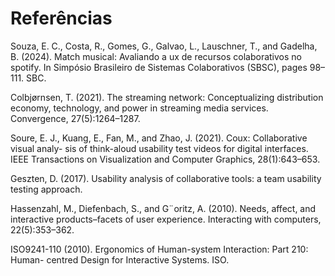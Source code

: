 # Referências
Souza, E. C., Costa, R., Gomes, G., Galvao, L., Lauschner, T., and Gadelha, B. (2024).
Match musical: Avaliando a ux de recursos colaborativos no spotify. In Simpósio
Brasileiro de Sistemas Colaborativos (SBSC), pages 98–111. SBC.

Colbjørnsen, T. (2021). The streaming network: Conceptualizing distribution economy,
technology, and power in streaming media services. Convergence, 27(5):1264–1287.

Soure, E. J., Kuang, E., Fan, M., and Zhao, J. (2021). Coux: Collaborative visual analy-
sis of think-aloud usability test videos for digital interfaces. IEEE Transactions on
Visualization and Computer Graphics, 28(1):643–653.

Geszten, D. (2017). Usability analysis of collaborative tools: a team usability testing
approach.

Hassenzahl, M., Diefenbach, S., and G¨oritz, A. (2010). Needs, affect, and interactive
products–facets of user experience. Interacting with computers, 22(5):353–362.

ISO9241-110 (2010). Ergonomics of Human-system Interaction: Part 210: Human-
centred Design for Interactive Systems. ISO.